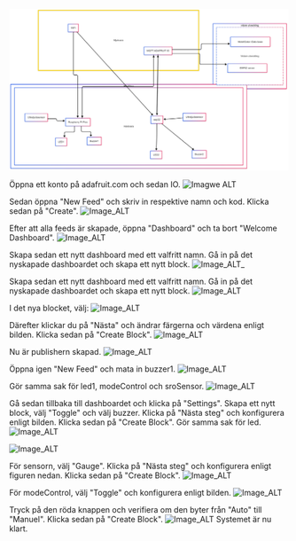 
![Image ALT](https://github.com/Groupjensen/Hem-Larm/blob/023e1226825388dd36a700aeb74be195b5ad63f9/Projek%20Diagram%20uppdate.png)

Öppna ett konto på adafruit.com och sedan IO.
![Imagwe ALT](https://github.com/Groupjensen/Hem-Larm/blob/a6125ae03fa8eba9e8b9d151a3eea98a55fd873e/Sk%C3%A4rmbild%202025-02-25%20190535.png)

Sedan öppna "New Feed" och skriv in respektive namn och kod. Klicka sedan på "Create".
![Image_ALT](https://github.com/Groupjensen/Hem-Larm/blob/784ed3e393fd21c098b212541e20a713bf3ff52b/Sk%C3%A4rmbild%202025-02-25%20190903.png)

Efter att alla feeds är skapade, öppna "Dashboard" och ta bort "Welcome Dashboard".
![Image_ALT](https://github.com/Groupjensen/Hem-Larm/blob/9a5c4841065cb271a92b51c523e41b6e1198f4db/Sk%C3%A4rmbild%202025-02-25%20190555.png)

Skapa sedan ett nytt dashboard med ett valfritt namn. Gå in på det nyskapade dashboardet och skapa ett nytt block.
![Image_ALT](https://github.com/Groupjensen/Hem-Larm/blob/95e8eb8549d452dae59dc62a0bbc123cdc642098/Sk%C3%A4rmbild%202025-02-25%20191350.png)_

Skapa sedan ett nytt dashboard med ett valfritt namn. Gå in på det nyskapade dashboardet och skapa ett nytt block.
![Image_ALT](https://github.com/Groupjensen/Hem-Larm/blob/c7b2c83c4d51855bfe7254cbdfff788fd640706e/Sk%C3%A4rmbild%202025-02-25%20191922.png)

I det nya blocket, välj:
![Image_ALT](https://github.com/Groupjensen/Hem-Larm/blob/4a91aac7c151ebd6795a5e789e5fceac7d6777be/Sk%C3%A4rmbild%202025-02-25%20192218.png)

Därefter klickar du på "Nästa" och ändrar färgerna och värdena enligt bilden. Klicka sedan på "Create Block".
![Image_ALT](https://github.com/Groupjensen/Hem-Larm/blob/dea9bfcc0d99eefc74c964e6cd9dfd9527f4d898/Sk%C3%A4rmbild%202025-02-25%20192614.png)

Nu är publishern skapad.
![Image_ALT](https://github.com/Groupjensen/Hem-Larm/blob/3f570a88f9542cbc3cbc8113ce5a8d8f4249e35f/Sk%C3%A4rmbild%202025-02-25%20193119.png)

Öppna igen "New Feed" och mata in buzzer1.
![Image_ALT](https://github.com/Groupjensen/Hem-Larm/blob/52c92ec065fc518337d830bfffe843143b7a75dd/Sk%C3%A4rmbild%202025-02-25%20193641.png)

Gör samma sak för led1, modeControl och sroSensor.
![Image_ALT](https://github.com/Groupjensen/Hem-Larm/blob/427596f212302b74eb3e295f3dfa1cd1a33e93a1/Sk%C3%A4rmbild%202025-02-25%20194240.png)

Gå sedan tillbaka till dashboardet och klicka på "Settings". Skapa ett nytt block, välj "Toggle" och välj buzzer.
Klicka på "Nästa steg" och konfigurera enligt bilden. Klicka sedan på "Create Block". Gör samma sak för led.
![Image_ALT](https://github.com/Groupjensen/Hem-Larm/blob/6fb1d8ac6069fb6906bf057ff30a823e18f4aeda/Sk%C3%A4rmbild%202025-02-25%20194924.png)

![Image_ALT](https://github.com/Groupjensen/Hem-Larm/blob/0cab3cdeb9324144868a3986d5be7a919982758b/Sk%C3%A4rmbild%202025-02-25%20195325.png)

För sensorn, välj "Gauge". Klicka på "Nästa steg" och konfigurera enligt figuren nedan. Klicka sedan på "Create Block".
![Image_ALT](https://github.com/Groupjensen/Hem-Larm/blob/7ee0af4d1c6e98519f6cd5c6da4fce48789bad65/Sk%C3%A4rmbild%202025-02-25%20200003.png)

För modeControl, välj "Toggle" och konfigurera enligt bilden.
![Image_ALT](https://github.com/Groupjensen/Hem-Larm/blob/35dcf49d6770a2277e7d9368c2900db53a9a64f3/Sk%C3%A4rmbild%202025-02-25%20200557.png)

Tryck på den röda knappen och verifiera om den byter från "Auto" till "Manuel". Klicka sedan på "Create Block".
![Image_ALT](https://github.com/Groupjensen/Hem-Larm/blob/465626454a3119c7f7bc70684a2bbaedfdd7fb00/Sk%C3%A4rmbild%202025-02-25%20201105.png)
Systemet är nu klart.
